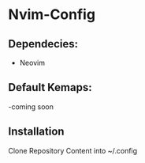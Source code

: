 # Nvim-Config
## Dependecies:
 - Neovim
 
## Default Kemaps:
-coming soon
## Installation
Clone Repository Content into ~/.config
